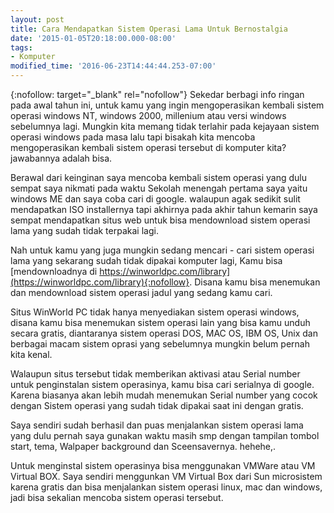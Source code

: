 ```yaml
---
layout: post
title: Cara Mendapatkan Sistem Operasi Lama Untuk Bernostalgia
date: '2015-01-05T20:18:00.000-08:00'
tags:
- Komputer
modified_time: '2016-06-23T14:44:44.253-07:00'
---
```

{:nofollow: target="_blank" rel="nofollow"}
Sekedar berbagi info ringan pada awal tahun ini, untuk kamu yang ingin mengoperasikan kembali sistem operasi windows NT, windows 2000, millenium atau versi windows sebelumnya lagi. Mungkin kita memang tidak terlahir pada kejayaan sistem operasi windows pada masa lalu tapi bisakah kita mencoba mengoperasikan kembali sistem operasi tersebut di komputer kita? jawabannya adalah bisa.

Berawal dari keinginan saya mencoba kembali sistem operasi yang dulu sempat saya nikmati pada waktu Sekolah menengah pertama saya yaitu windows ME dan saya coba cari di google. walaupun agak sedikit sulit mendapatkan ISO installernya tapi akhirnya pada akhir tahun kemarin saya sempat mendapatkan situs web untuk bisa mendownload sistem operasi lama yang sudah tidak terpakai lagi.

Nah untuk kamu yang juga mungkin sedang mencari - cari sistem operasi lama yang sekarang sudah tidak dipakai komputer lagi, Kamu bisa [mendownloadnya di https://winworldpc.com/library](https://winworldpc.com/library){:nofollow}. Disana kamu bisa menemukan dan mendownload sistem operasi jadul yang sedang kamu cari.

Situs WinWorld PC tidak hanya menyediakan sistem operasi windows, disana kamu bisa menemukan sistem operasi lain yang bisa kamu unduh secara gratis, diantaranya sistem operasi DOS, MAC OS, IBM OS, Unix dan berbagai macam sistem oprasi yang sebelumnya mungkin belum pernah kita kenal.

Walaupun situs tersebut tidak memberikan aktivasi atau Serial number untuk penginstalan sistem operasinya, kamu bisa cari serialnya di google. Karena biasanya akan lebih mudah menemukan Serial number yang cocok dengan Sistem operasi yang sudah tidak dipakai saat ini dengan gratis.

Saya sendiri sudah berhasil dan puas menjalankan sistem operasi lama yang dulu pernah saya gunakan waktu masih smp dengan tampilan tombol start, tema, Walpaper background dan Sceensavernya. hehehe,.

Untuk menginstal sistem operasinya bisa menggunakan VMWare atau VM Virtual BOX. Saya sendiri menggunkan VM Virtual Box dari Sun microsistem karena gratis dan bisa menjalankan sistem operasi linux, mac dan windows, jadi bisa sekalian mencoba sistem operasi tersebut.
